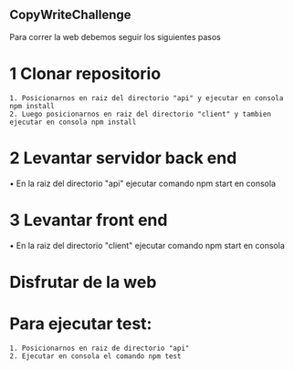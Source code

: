 ## CopyWriteChallenge
Para correr la web debemos seguir los siguientes pasos

# 1 Clonar repositorio
    1. Posicionarnos en raiz del directorio "api" y ejecutar en consola npm install
    2. Luego posicionarnos en raiz del directorio "client" y tambien ejecutar en consola npm install

# 2 Levantar servidor back end
• En la raiz del directorio "api" ejecutar comando npm start en consola

# 3 Levantar front end
• En la raiz del directorio "client" ejecutar comando npm start en consola

# Disfrutar de la web

# Para ejecutar test:
    1. Posicionarnos en raiz de directorio "api"
    2. Ejecutar en consola el comando npm test
